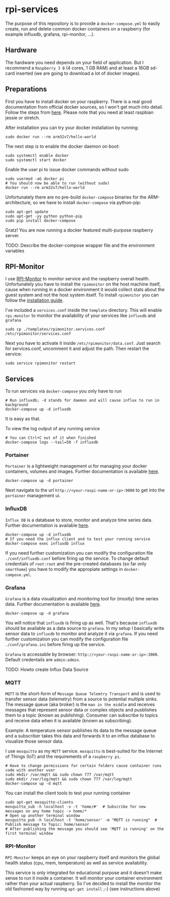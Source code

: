 # rpi-services

The purpose of this repository is to provide a `docker-compose.yml` to easily create, run and delete common docker containers on a raspberry (for example influxdb, grafana, rpi-monitor, ...).

## Hardware

The hardware you need depends on your field of application. But I recommend a `Raspberry 3 B` (4 cores, 1 GB RAM) and at least a 16GB sd-card inserted (we are going to download a lot of docker images).

## Preparations

First you have to install docker on your raspberry. There is a real good documentation from official docker sources, so I won't get much into detail.
Follow the steps from [here](https://docs.docker.com/engine/installation/linux/docker-ce/debian/#upgrade-docker-ce). 
Please note that you need at least raspbian jessie or stretch.

After installation you can try your docker installation by running:

    sudo docker run --rm arm32v7/hello-world

The next step is to enable the docker daemon on boot:

    sudo systemctl enable docker
    sudo systemctl start docker

Enable the user pi to issue docker commands without sudo

    sudo usermod -aG docker pi
    # You should now be able to run (without sudo)
    docker run --rm arm32v7/hello-world

Unfortunately there are no pre-build `docker-compose` binaries for the ARM-architecture, so we have to install `docker-compose` via python-pip:

    sudo apt-get update
    sudo apt-get -yy python python-pip
    sudo pip install docker-compose 

Gratz! You are now running a docker featured multi-purpose raspberry server.

TODO: Describe the docker-compose wrapper file and the environment variables

## RPI-Monitor 

I use [RPI-Monitor](http://rpi-experiences.blogspot.de/p/rpi-monitor.html) to monitor service and the raspberry overall health.
Unfortunately you have to install the `rpimonitor` on the host machine itself, cause when running in a docker environment it would collect stats about the guest system and not the host system itself.
To install `rpimonitor` you can follow the [installation guide](http://rpi-experiences.blogspot.de/p/rpi-monitor-installation.html).

I've included a `services.conf` inside the `template` directory. This will enable `rpi-monitor` to monitor the availability of your services like `influxdb` and `grafana`

    sudo cp ./templates/rpimonitor.services.conf /etc/rpimonitor/services.conf

Next you have to activate it inside `/etc/rpimonitor/data.conf`. Just search for services.conf, uncomment it and adjust the path. Then restart the service:

    sudo service rpimonitor restart

## Services 

To run services via `docker-compose` you only have to run

    # Run influxdb; -d stands for daemon and will cause influx to run in background
    docker-compose up -d influxdb

It is easy as that.

To view the log output of any running service

    # You can Ctrl+C out of it when finished
    docker-compose logs --tail=50 -f influxdb

### Portainer

`Portainer` is a lightweight management ui for managing your docker containers, volumes and images. Further documentation is available [here](https://portainer.io/).

    docker-compose up -d portainer

Next navigate to the url `http://<your-raspi-name-or-ip>:9000` to get into the `portainer` management ui. 

### InfluxDB

`Influx DB` is a database to store, monitor and analyze time series data. Further documentation is available [here](https://docs.influxdata.com/influxdb/v1.4/).

    docker-compose up -d influxdb
    # If you need the influx client and to test your running service
    docker-compose exec influxdb influx

If you need further customization you can modify the configuration file `./conf/influxdb.conf` before firing up the service.
To change default credentials of `root:root` and the pre-created databases (so far only `smarthome`) you have to modify the appropiate settings in `docker-compose.yml`.

### Grafana

`Grafana` is a data visualization and monitoring tool for (mostly) time series data. Further documentation is available [here](https://grafana.com/).

    docker-compose up -d grafana

You will notice that `influxdb` is firing up as well. That's because `influxdb` should be available as a data source to `grafana`. 
In my setup I basically write sensor data to `influxdb` to monitor and analyze it via `grafana`.
If you need further customization you can modify the configuration file `./conf/grafana.ini` before firing up the service.

`Grafana` is accessable by browser: `http://<your-raspi-name-or-ip>:3000`. Default credentails are `admin:admin`.

TODO: Howto create Influx Data Source

### MQTT

`MQTT` is the short-form of `Message Queue Telemtry Transport` and is used to transfer sensor data (telemetry) from a source to potential multiple sinks. 
The message queue (aka broker) is the `man in the middle` and receives messages that represent sensor data or complex objects and pusblishes them to a topic (known as publishing). 
Consumer can subscribe to topics and receive data when it is available (known as subscribing).

Example: A temperature sensor publishes its data to the message queue and a subscriber takes this data and forwards it to an influx database to visualize those sensor data.

I use `mosquitto` as my `MQTT` service. `mosquitto` is best-suited for the Internet of Things (IoT) and the requirements of a `raspberry pi`.

    # Have to change permissions for certain folders cause container runs code with another user
    sudo mkdir /var/mqtt && sudo chown 777 /var/mqtt
    sudo mkdir /var/log/mqtt && sudo chown 777 /var/log/mqtt
    docker-compose up -d mqtt

You can install the client tools to test your running container

    sudo apt-get mosquitto-clients
    mosquitto_sub -h localhost -v -t 'home/#'  # Subscribe for new messages on any home topic -> home/*
    # Open up another terminal window
    mosquitto_pub -h localhost -t 'home/sensor' -m "MQTT is running"  # Publish message to Topic: home/sensor
    # After publishing the message you should see 'MQTT is running' on the first terminal window 

### RPI-Monitor

`RPI-Monitor` keeps an eye on your raspberry itself and monitors the global health status (cpu, mem, temperature) as well as service availability.

This service is only integrated for educational purpose and it doesn't make sense to run it inside a container. It will monitor your container environment rather than your actual raspberry.
So I've decided to install the monitor the old fashioned way by running `apt-get install` ;-) (see instructions above)

